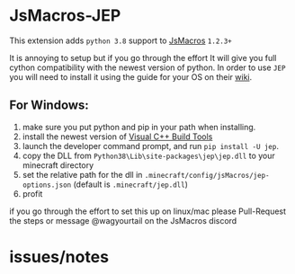 # JsMacros-JEP

This extension adds `python 3.8` support to [JsMacros](https://github.com/wagyourtail/JsMacros) `1.2.3+`

It is annoying to setup but if you go through the effort It will give you full cython compatibility with the newest version of python.
In order to use `JEP` you will need to install it using the guide for your OS on their [wiki](https://github.com/ninia/jep/wiki).

## For Windows:
1. make sure you put python and pip in your path when installing.
2. install the newest version of [Visual C++ Build Tools](https://visualstudio.microsoft.com/visual-cpp-build-tools/)
3. launch the developer command prompt, and run `pip install -U jep`.
4. copy the DLL from `Python38\Lib\site-packages\jep\jep.dll` to your minecraft directory
5. set the relative path for the dll in `.minecraft/config/jsMacros/jep-options.json` (default is `.minecraft/jep.dll`)
6. profit

if you go through the effort to set this up on linux/mac please Pull-Request the steps or message @wagyourtail on the JsMacros discord

# issues/notes
